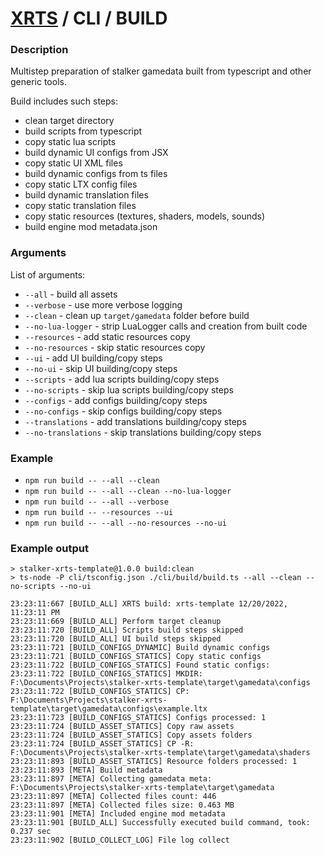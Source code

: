 # [XRTS](../../.) / CLI / BUILD

### Description

Multistep preparation of stalker gamedata built from typescript and other generic tools.

Build includes such steps:

- clean target directory
- build scripts from typescript
- copy static lua scripts
- build dynamic UI configs from JSX
- copy static UI XML files
- build dynamic configs from ts files
- copy static LTX config files
- build dynamic translation files
- copy static translation files
- copy static resources (textures, shaders, models, sounds)
- build engine mod metadata.json

### Arguments

List of arguments:

- `--all` - build all assets
- `--verbose` - use more verbose logging
- `--clean` - clean up `target/gamedata` folder before build
- `--no-lua-logger` - strip LuaLogger calls and creation from built code
- `--resources` - add static resources copy
- `--no-resources` - skip static resources copy
- `--ui` - add UI building/copy steps
- `--no-ui` - skip UI building/copy steps
- `--scripts` - add lua scripts building/copy steps
- `--no-scripts` - skip lua scripts building/copy steps
- `--configs` - add configs building/copy steps
- `--no-configs` - skip configs building/copy steps
- `--translations` - add translations building/copy steps
- `--no-translations` - skip translations building/copy steps

### Example

- `npm run build -- --all --clean`
- `npm run build -- --all --clean --no-lua-logger`
- `npm run build -- --all --verbose`
- `npm run build -- --resources --ui`
- `npm run build -- --all --no-resources --no-ui`

### Example output

```text
> stalker-xrts-template@1.0.0 build:clean
> ts-node -P cli/tsconfig.json ./cli/build/build.ts --all --clean --no-scripts --no-ui

23:23:11:667 [BUILD_ALL] XRTS build: xrts-template 12/20/2022, 11:23:11 PM
23:23:11:669 [BUILD_ALL] Perform target cleanup
23:23:11:720 [BUILD_ALL] Scripts build steps skipped
23:23:11:720 [BUILD_ALL] UI build steps skipped
23:23:11:721 [BUILD_CONFIGS_DYNAMIC] Build dynamic configs
23:23:11:721 [BUILD_CONFIGS_STATICS] Copy static configs
23:23:11:722 [BUILD_CONFIGS_STATICS] Found static configs:
23:23:11:722 [BUILD_CONFIGS_STATICS] MKDIR: F:\Documents\Projects\stalker-xrts-template\target\gamedata\configs
23:23:11:722 [BUILD_CONFIGS_STATICS] CP: F:\Documents\Projects\stalker-xrts-template\target\gamedata\configs\example.ltx
23:23:11:723 [BUILD_CONFIGS_STATICS] Configs processed: 1
23:23:11:724 [BUILD_ASSET_STATICS] Copy raw assets
23:23:11:724 [BUILD_ASSET_STATICS] Copy assets folders
23:23:11:724 [BUILD_ASSET_STATICS] CP -R: F:\Documents\Projects\stalker-xrts-template\target\gamedata\shaders
23:23:11:893 [BUILD_ASSET_STATICS] Resource folders processed: 1
23:23:11:893 [META] Build metadata
23:23:11:897 [META] Collecting gamedata meta: F:\Documents\Projects\stalker-xrts-template\target\gamedata
23:23:11:897 [META] Collected files count: 446
23:23:11:897 [META] Collected files size: 0.463 MB
23:23:11:901 [META] Included engine mod metadata
23:23:11:901 [BUILD_ALL] Successfully executed build command, took: 0.237 sec
23:23:11:902 [BUILD_COLLECT_LOG] File log collect
```
